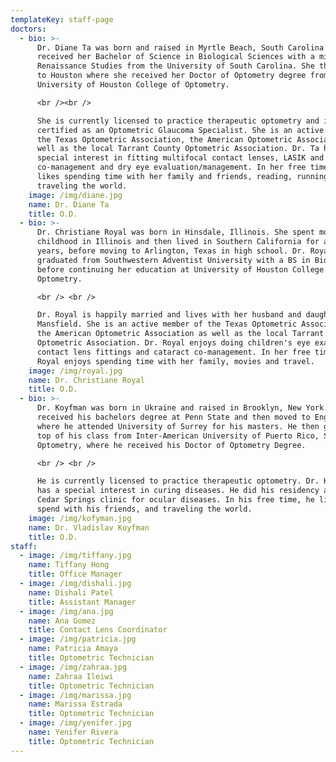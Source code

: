 ```yaml
---
templateKey: staff-page
doctors:
  - bio: >-
      Dr. Diane Ta was born and raised in Myrtle Beach, South Carolina and
      received her Bachelor of Science in Biological Sciences with a minor in
      Renaissance Studies from the University of South Carolina. She then moved
      to Houston where she received her Doctor of Optometry degree from the
      University of Houston College of Optometry. 

      <br /><br />

      She is currently licensed to practice therapeutic optometry and is
      certified as an Optometric Glaucoma Specialist. She is an active member of
      the Texas Optometric Association, the American Optometric Association as
      well as the local Tarrant County Optometric Association. Dr. Ta has
      special interest in fitting multifocal contact lenses, LASIK and cataract
      co-management and dry eye evaluation/management. In her free time she
      likes spending time with her family and friends, reading, running and
      traveling the world.
    image: /img/diane.jpg
    name: Dr. Diane Ta
    title: O.D.
  - bio: >-
      Dr. Christiane Royal was born in Hinsdale, Illinois. She spent most of her
      childhood in Illinois and then lived in Southern California for a few
      years, before moving to Arlington, Texas in high school. Dr. Royal
      graduated from Southwestern Adventist University with a BS in Biology,
      before continuing her education at University of Houston College of
      Optometry. 

      <br /> <br />

      Dr. Royal is happily married and lives with her husband and daughter in
      Mansfield. She is an active member of the Texas Optometric Association,
      the American Optometric Association as well as the local Tarrant County
      Optometric Association. Dr. Royal enjoys doing children's eye exams,
      contact lens fittings and cataract co-management. In her free time, Dr.
      Royal enjoys spending time with her family, movies and travel.
    image: /img/royal.jpg
    name: Dr. Christiane Royal
    title: O.D.
  - bio: >-
      Dr. Koyfman was born in Ukraine and raised in Brooklyn, New York. He
      received his bachelors degree at Penn State and then moved to England
      where he attended University of Surrey for his masters. He then graduated
      top of his class from Inter-American University of Puerto Rico, School of
      Optometry, where he received his Doctor of Optometry Degree.

      <br /> <br />

      He is currently licensed to practice therapeutic optometry. Dr. Koyfman
      has a special interest in curing diseases. He did his residency at the
      Cedar Springs clinic for ocular diseases. In his free time, he likes to
      spend with his friends, and traveling the world.
    image: /img/kofyman.jpg
    name: Dr. Vladislav Koyfman
    title: O.D.
staff:
  - image: /img/tiffany.jpg
    name: Tiffany Hong
    title: Office Manager
  - image: /img/dishali.jpg
    name: Dishali Patel
    title: Assistant Manager
  - image: /img/ana.jpg
    name: Ana Gomez
    title: Contact Lens Coordinator
  - image: /img/patricia.jpg
    name: Patricia Amaya
    title: Optometric Technician
  - image: /img/zahraa.jpg
    name: Zahraa Ileiwi
    title: Optometric Technician
  - image: /img/marissa.jpg
    name: Marissa Estrada
    title: Optometric Technician
  - image: /img/yenifer.jpg
    name: Yenifer Rivera
    title: Optometric Technician
---
```


